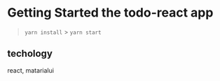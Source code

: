 # Getting Started the todo-react app

> `yarn install` > `yarn start`

## techology

react, matarialui
